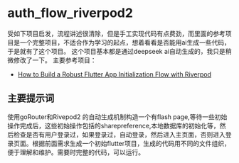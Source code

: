 # auth_flow_riverpod2
受如下项目启发，流程讲述很清除，但是手工实现代码有点费劲，而里面的参考项目是一个完整项目，不适合作为学习的起点，想着看看是否能用ai生成一些代码，于是就有了这个项目。
这个项目基本都是通过deepseek ai自动生成的，我只是稍微修改了一下。
主要参考项目：
- [How to Build a Robust Flutter App Initialization Flow with Riverpod](https://medium.com/flutter-community/how-to-build-a-robust-flutter-app-initialization-flow-with-riverpod-6f3f3b3b6e3b)

## 主要提示词
使用goRouter和Rivepod2 的自动生成机制构造一个有flash page,等待一些初始操作完成后，这些初始操作包括的sharepreference,本地数据库的初始化等，然后检查是否有用户登录过，如果登录过，自动登录，然后进入主页面，否则进入登录页面。根据前面需求生成一个初始flutter项目，生成的代码用不同的文件组织，便于理解和维护。需要时完整的代码，可以运行。

